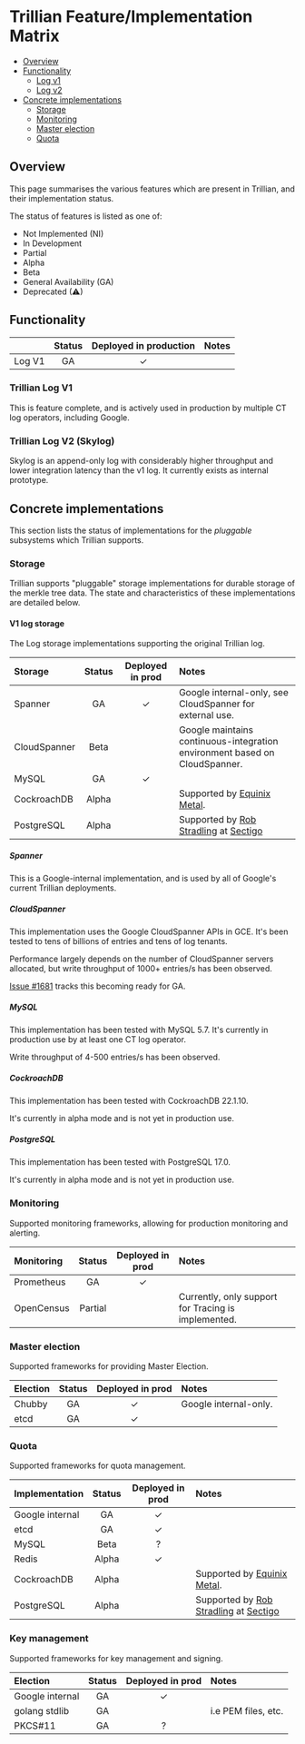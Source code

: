 # Trillian Feature/Implementation Matrix

 - [Overview](#overview)
 - [Functionality](#functionality)
   - [Log v1](#trillian-log-v1)
   - [Log v2](#trillian-log-v2-skylog)
 - [Concrete implementations](#concrete-implementations)
   - [Storage](#storage)
   - [Monitoring](#monitoring)
   - [Master election](#master-election)
   - [Quota](#quota)


## Overview

This page summarises the various features which are present in Trillian, and
their implementation status.

The status of features is listed as one of:
  * Not Implemented (NI)
  * In Development
  * Partial
  * Alpha
  * Beta
  * General Availability (GA)
  * Deprecated (⚠)


## Functionality

|                     |  Status            | Deployed in production    | Notes                                                   |
|:---                  |   :---:           | :---:                      |:---                                                     |
| Log V1               |   GA              | ✓                         |                                                         |

### Trillian Log V1

This is feature complete, and is actively used in production by multiple CT log operators, including Google.

### Trillian Log V2 (Skylog)

Skylog is an append-only log with considerably higher throughput and lower integration latency than the v1 log.
It currently exists as internal prototype.

## Concrete implementations

This section lists the status of implementations for the _pluggable_ subsystems which Trillian supports.

### Storage

Trillian supports "pluggable" storage implementations for durable storage of the merkle tree data.
The state and characteristics of these implementations are detailed below.

#### V1 log storage

The Log storage implementations supporting the original Trillian log.


| Storage          | Status  | Deployed in prod    | Notes                                                                       |
|:---              | :---:   | :---:                |:---                                                                         |
| Spanner          | GA      | ✓                   | Google internal-only, see CloudSpanner for external use.                    |
| CloudSpanner    | Beta     |                     | Google maintains continuous-integration environment based on CloudSpanner.  |
| MySQL            | GA      | ✓                   |                                                                             |
| CockroachDB      | Alpha   |                     | Supported by [Equinix Metal](https://deploy.equinix.com/).                  |
| PostgreSQL       | Alpha   |                     | Supported by [Rob Stradling](https://github.com/robstradling) at [Sectigo](https://github.com/sectigo) |

##### Spanner
This is a Google-internal implementation, and is used by all of Google's current Trillian deployments.

##### CloudSpanner
This implementation uses the Google CloudSpanner APIs in GCE.
It's been tested to tens of billions of entries and tens of log tenants.

Performance largely depends on the number of CloudSpanner servers allocated,
but write throughput of 1000+ entries/s has been observed.

[Issue #1681](https://github.com/google/trillian/issues/1681) tracks this becoming ready for GA.

##### MySQL
This implementation has been tested with MySQL 5.7.
It's currently in production use by at least one CT log operator.

Write throughput of 4-500 entries/s has been observed.

##### CockroachDB

This implementation has been tested with CockroachDB 22.1.10.

It's currently in alpha mode and is not yet in production use.

##### PostgreSQL

This implementation has been tested with PostgreSQL 17.0.

It's currently in alpha mode and is not yet in production use.

### Monitoring

Supported monitoring frameworks, allowing for production monitoring and alerting.

| Monitoring      | Status  | Deployed in prod    | Notes                                                                       |
|:---             | :---:   | :---:               |:---                                                                         |
| Prometheus      | GA      | ✓                   |                                                                             |
| OpenCensus      | Partial |                     | Currently, only support for Tracing is implemented.                         |

### Master election

Supported frameworks for providing Master Election.

| Election        | Status  | Deployed in prod    | Notes                                                                       |
|:---             | :---:   | :---:               |:---                                                                         |
| Chubby          | GA      | ✓                   | Google internal-only.                                                       |
| etcd            | GA      | ✓                   |                                                                             |

### Quota

Supported frameworks for quota management.

| Implementation  | Status  | Deployed in prod    | Notes                                                                       |
|:---             | :---:   | :---:               |:---                                                                         |
| Google internal | GA      | ✓                   |                                                                             |
| etcd            | GA      | ✓                   |                                                                             |
| MySQL           | Beta    | ?                   |                                                                             |
| Redis           | Alpha   | ✓                   |                                                                             |
| CockroachDB     | Alpha   |                     | Supported by [Equinix Metal](https://deploy.equinix.com/).                  |
| PostgreSQL      | Alpha   |                     | Supported by [Rob Stradling](https://github.com/robstradling) at [Sectigo](https://github.com/sectigo) |

### Key management

Supported frameworks for key management and signing.

| Election        | Status  | Deployed in prod    | Notes                                                                       |
|:---             | :---:   | :---:               |:---                                                                         |
| Google internal | GA      | ✓                   |                                                                             |
| golang stdlib   | GA      |                     | i.e PEM files, etc.                                                         |
| PKCS#11         | GA      | ?                   |                                                                             |
